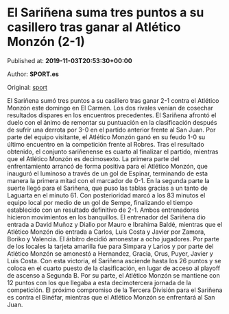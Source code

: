 
# El Sariñena suma tres puntos a su casillero tras ganar al Atlético Monzón (2-1)

Published at: **2019-11-03T20:53:30+00:00**

Author: **SPORT.es**

Original: [sport](https://www.sport.es/es/noticias/tercera-division/el-sarinena-suma-tres-puntos-a-su-casillero-tras-ganar-al-atletico-monzon-2-1-7713188)

El Sariñena sumó tres puntos a su casillero tras ganar 2-1 contra el Atlético Monzón este domingo en El Carmen. Los dos rivales venían de cosechar resultados dispares en los encuentros precedentes. El Sariñena afrontó el duelo con el ánimo de remontar su puntuación en la clasificación después de sufrir una derrota por 3-0 en el partido anterior frente al San Juan. Por parte del equipo visitante, el Atlético Monzón ganó en su feudo 1-0 su último encuentro en la competición frente al Robres. Tras el resultado obtenido, el conjunto sariñenense es cuarto al finalizar el partido, mientras que el Atlético Monzón es decimosexto.
La primera parte del enfrentamiento arrancó de forma positiva para el Atlético Monzón, que inauguró el luminoso a través de un gol de Espinar, terminando de esta manera la primera mitad con el marcador de 0-1.
En la segunda parte la suerte llegó para el Sariñena, que puso las tablas gracias a un tanto de Laguarta en el minuto 61. Con posterioridad marcó a los 83 minutos el equipo local por medio de un gol de Sempe, finalizando el tiempo establecido con un resultado definitivo de 2-1.
Ambos entrenadores hicieron movimientos en los banquillos. El entrenador del Sariñena dio entrada a David Muñoz y Diallo por Mauro e Ibrahima Baldé, mientras que el Atlético Monzón dio entrada a Carlos, Luis Costa y Javier por Zamora, Boriko y Valencia.
El árbitro decidió amonestar a ocho jugadores. Por parte de los locales la tarjeta amarilla fue para Simpara y Larios y por parte del Atlético Monzón se amonestó a Hernandez, Gracia, Orus, Puyer, Javier y Luis Costa.
Con esta victoria, el Sariñena asciende hasta los 26 puntos y se coloca en el cuarto puesto de la clasificación, en lugar de acceso al playoff de ascenso a Segunda B. Por su parte, el Atlético Monzón se mantiene con 12 puntos con los que llegaba a esta decimotercera jornada de la competición.
El próximo compromiso de la Tercera División para el Sariñena es contra el Binéfar, mientras que el Atlético Monzón se enfrentará al San Juan.
